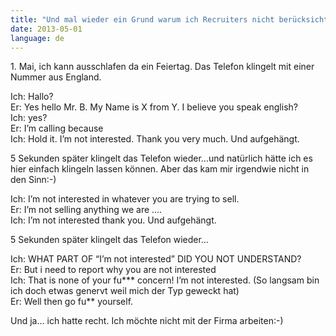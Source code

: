 ```yaml
---
title: "Und mal wieder ein Grund warum ich Recruiters nicht berücksichtige"
date: 2013-05-01
language: de
---
```


1\. Mai, ich kann ausschlafen da ein Feiertag. Das Telefon klingelt mit einer Nummer aus England. 

Ich: Hallo?  
Er: Yes hello Mr. B. My Name is X from Y. I believe you speak english?  
Ich: yes?  
Er: I’m calling because  
Ich: Hold it. I’m not interested. Thank you very much. Und aufgehängt.

5 Sekunden später klingelt das Telefon wieder…und natürlich hätte ich es hier einfach klingeln lassen können. Aber das kam mir irgendwie nicht in den Sinn:-)

Ich: I’m not interested in whatever you are trying to sell.   
Er: I’m not selling anything we are ….  
Ich: I’m not interested thank you. Und aufgehängt.  

5 Sekunden später klingelt das Telefon wieder…

Ich: WHAT PART OF “I’m not interested” DID YOU NOT UNDERSTAND?  
Er: But i need to report why you are not interested  
Ich: That is none of your fu\*\*\* concern! I’m not interested. (So langsam bin ich doch etwas genervt weil mich der Typ geweckt hat)  
Er: Well then go fu\*\* yourself.  
  

Und ja… ich hatte recht. Ich möchte nicht mit der Firma arbeiten:-)
